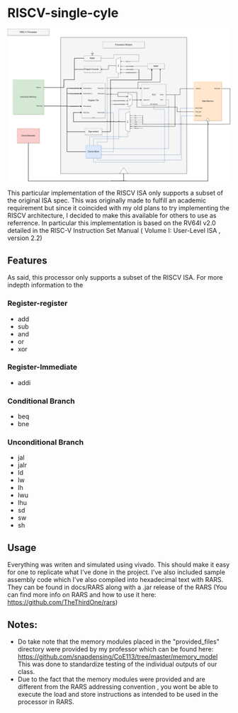 # RISCV-single-cyle
![Processor Diagram](/docs/images/RISC-V_Processor.svg)

This particular implementation of the RISCV ISA only supports a subset of the original ISA spec. This was originally 
made to fulfill an academic requirement but since it coincided with my old plans to try implementing the RISCV architecture, 
I decided to make this available for others to use as referrence. In particular this implementation is based on the RV64I v2.0 detailed in
the RISC-V Instruction Set Manual ( Volume I: User-Level ISA , version 2.2)

## Features
As said, this processor only supports a subset of the RISCV ISA. For more indepth information to the 
### Register-register
* add
* sub
* and
* or
* xor
### Register-Immediate
* addi
### Conditional Branch
* beq
* bne
### Unconditional Branch
* jal
* jalr
* ld
* lw
* lh
* lwu
* lhu
* sd
* sw
* sh

## Usage
Everything was writen and simulated using vivado. This should make it easy for one to replicate what I've done in the project. 
I've also included sample assembly code which I've also compiled into hexadecimal text with RARS. They can be found in docs/RARS along with
a .jar release of the RARS (You can find more info on RARS and how to use it here: https://github.com/TheThirdOne/rars)
  
## Notes:
* Do take note that the memory modules placed in the "provided_files" directory were provided by my professor which can be found here:
https://github.com/snapdensing/CoE113/tree/master/memory_model 
This was done to standardize testing of the individual outputs of our class.
* Due to the fact that the memory modules were provided and are different from the RARS addressing convention
, you wont be able to execute the load and store instructions as intended to be used in the processor in RARS.

